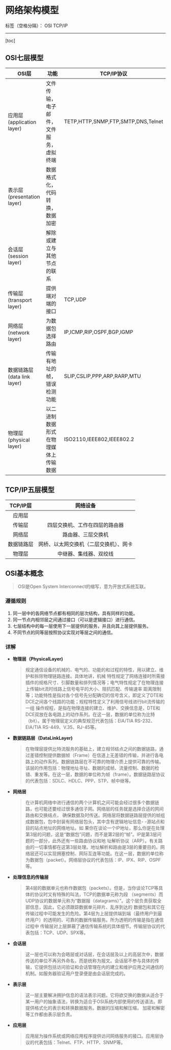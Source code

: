 ﻿# 网络架构模型

标签（空格分隔）： OSI TCP/IP

---

[toc]

## OSI七层模型

|OSI层|功能|TCP/IP协议
|---|---|---|
|应用层(application layer)|文件传输，电子邮件，文件服务，虚拟终端|TETP,HTTP,SNMP,FTP,SMTP,DNS,Telnet
|表示层(presentation layer)|数据格式化，代码转换，数据加密|
|会话层(session layer)|解除或建立与其他节点的联系|
|传输层(transport layer)|提供端对端的接口|TCP,UDP|
|网络层(network layer)|为数据包选择路由|IP,ICMP,RIP,OSPF,BGP,IGMP
|数据链路层(data link layer)|传输有地址的帧，错误检测功能|SLIP,CSLIP,PPP,ARP,RARP,MTU
|物理层(physical layer)|以二进制数据形式在物理媒体上传输数据|ISO2110,IEEE802,IEEE802.2

## TCP/IP五层模型

|TCP/IP层|网络设备
|:---:|:---:|
|应用层|
|传输层|四层交换机、工作在四层的路由器
|网络层|路由器、三层交换机
|数据链路层|网桥、以太网交换机（二层交换机）、网卡
|物理层|中继器、集线器、双绞线

## OSI基本概念
> OSI是Open System Interconnect的缩写，意为开放式系统互联。

### 遵循规则
1. 同一层中的各网络节点都有相同的层次结构，具有同样的功能。
1. 同一节点内相邻层之间通过接口（可以是逻辑接口）进行通信。
1. 七层结构中的每一层使用下一层提供的服务，并且向其上层提供服务。
1. 不同节点的同等层按照协议实现对等层之间的通信。

### 详解
- **物理层（PhysicalLayer)**
    > 规定通信设备的机械的、电气的、功能的和过程的特性，用以建立、维护和拆除物理链路连接。具体地讲，机械 特性规定了网络连接时所需接插件的规格尺寸、引脚数量和排列情况等；电气特性规定了在物理连接上传输bit流时线路上信号电平的大小、阻抗匹配、传输速率 距离限制等；功能特性是指对各个信号先分配确切的信号含义，即定义了DTE和DCE之间各个线路的功能；规程特性定义了利用信号线进行bit流传输的一组 操作规程，是指在物理连接的建立、维护、交换信息是，DTE和DCE双放在各电路上的动作系列。在这一层，数据的单位称为比特（bit）。属于物理层定义的典型规范代表包括：EIA/TIA RS-232、EIA/TIA RS-449、V.35、RJ-45等。
- **数据链路层（DataLinkLayer)**
    > 在物理层提供比特流服务的基础上，建立相邻结点之间的数据链路，通过差错控制提供数据帧（Frame）在信道上无差错的传输，并进行各电路上的动作系列。数据链路层在不可靠的物理介质上提供可靠的传输。该层的作用包括：物理地址寻址、数据的成帧、流量控制、数据的检错、重发等。在这一层，数据的单位称为帧（frame）。数据链路层协议的代表包括：SDLC、HDLC、PPP、STP、帧中继等。
- **网络层**
    > 在计算机网络中进行通信的两个计算机之间可能会经过很多个数据链路，也可能还要经过很多通信子网。网络层的任务就是选择合适的网间路由和交换结点， 确保数据及时传送。网络层将数据链路层提供的帧组成数据包，包中封装有网络层包头，其中含有逻辑地址信息- -源站点和目的站点地址的网络地址。如 果你在谈论一个IP地址，那么你是在处理第3层的问题，这是“数据包”问题，而不是第2层的“帧”。IP是第3层问题的一部分，此外还有一些路由协议和地 址解析协议（ARP）。有关路由的一切事情都在这第3层处理。地址解析和路由是3层的重要目的。网络层还可以实现拥塞控制、网际互连等功能。在这一层，数据的单位称为数据包（packet）。网络层协议的代表包括：IP、IPX、RIP、OSPF等。
- **处理信息的传输层**
    > 第4层的数据单元也称作数据包（packets）。但是，当你谈论TCP等具体的协议时又有特殊的叫法，TCP的数据单元称为段 （segments）而UDP协议的数据单元称为“数据报（datagrams）”。这个层负责获取全部信息，因此，它必须跟踪数据单元碎片、乱序到达的 数据包和其它在传输过程中可能发生的危险。第4层为上层提供端到端（最终用户到最终用户）的透明的、可靠的数据传输服务。所为透明的传输是指在通信过程中 传输层对上层屏蔽了通信传输系统的具体细节。传输层协议的代表包括：TCP、UDP、SPX等。
- **会话层**
    > 这一层也可以称为会晤层或对话层，在会话层及以上的高层次中，数据传送的单位不再另外命名，而是统称为报文。会话层不参与具体的传输，它提供包括访问验证和会话管理在内的建立和维护应用之间通信的机制。如服务器验证用户登录便是由会话层完成的。
- **表示层**
    > 这一层主要解决拥护信息的语法表示问题。它将欲交换的数据从适合于某一用户的抽象语法，转换为适合于OSI系统内部使用的传送语法。即提供格式化的表示和转换数据服务。数据的压缩和解压缩， 加密和解密等工作都由表示层负责。
- **应用层**
    > 应用层为操作系统或网络应用程序提供访问网络服务的接口。应用层协议的代表包括：Telnet、FTP、HTTP、SNMP等。



